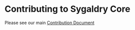# Contributing to Sygaldry Core

Please see our main [Contribution Document][main-doc-link]

[main-doc-link]: https://github.com/sygaldry/sygaldry/blob/master/CONTRIBUTING.md